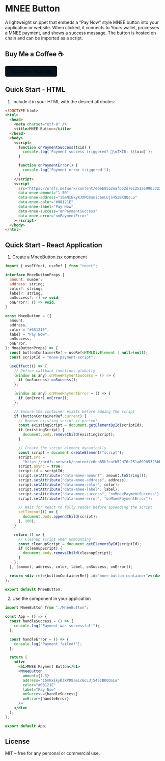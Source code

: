 # MNEE Button

A lightweight snippet that embeds a “Pay Now” style MNEE button into your application or website. When clicked, it connects to Yours wallet, processes a MNEE payment, and shows a success message. The button is hosted on chain and can be imported as a script.

## Buy Me a Coffee ☕️

<a href="https://ordfs.network/content/003fdb9393b5035655b3e6b94ffcc414ec524d71bcaeaf128eedb9dd8aa8d178_0" target="_blank">
    <button style="background-color: #08121E; padding: 10px 20px; border: none; border-radius: 5px; cursor: pointer;">Buy Coffee - Example</button>
</a>

## Quick Start - HTML

1. Include it in your HTML with the desired attributes:

```html
<!DOCTYPE html>
<html>
  <head>
    <meta charset="utf-8" />
    <title>MNEE Button</title>
  </head>
  <body>
    <script>
      function onPaymentSuccess(txid) {
        console.log(`Payment success triggered! 🎉\nTXID: ${txid}`);
      }

      function onPaymentError() {
        console.log("Payment error triggered!");
      }
    </script>
    <script
      src="https://ordfs.network/content/e6eb85b2eafb52d76c251a69905323bb3a2acb55eea872a62f785598125521d2_0"
      data-mnee-amount="1.50"
      data-mnee-address="15mNxEkyKJXPD8amic6oLUjS45zBKQQoLu"
      data-mnee-color="#08121E"
      data-mnee-label="Pay Now"
      data-mnee-success="onPaymentSuccess"
      data-mnee-error="onPaymentError"
    ></script>
  </body>
</html>
```

## Quick Start - React Application

1. Create a MneeButton.tsx component

```jsx
import { useEffect, useRef } from "react";

interface MneeButtonProps {
  amount: number;
  address: string;
  color?: string;
  label?: string;
  onSuccess?: () => void;
  onError?: () => void;
}

const MneeButton = ({
  amount,
  address,
  color = "#08121E",
  label = "Pay Now",
  onSuccess,
  onError,
}: MneeButtonProps) => {
  const buttonContainerRef = useRef<HTMLDivElement | null>(null);
  const scriptId = "mnee-payment-script";

  useEffect(() => {
    // Define callback functions globally
    (window as any).onMneePaymentSuccess = () => {
      if (onSuccess) onSuccess();
    };

    (window as any).onMneePaymentError = () => {
      if (onError) onError();
    };

    // Ensure the container exists before adding the script
    if (buttonContainerRef.current) {
      // Remove existing script if present
      const existingScript = document.getElementById(scriptId);
      if (existingScript) {
        document.body.removeChild(existingScript);
      }

      // Create the script element dynamically
      const script = document.createElement("script");
      script.src =
        "https://ordfs.network/content/e6eb85b2eafb52d76c251a69905323bb3a2acb55eea872a62f785598125521d2_0";
      script.async = true;
      script.id = scriptId;
      script.setAttribute("data-mnee-amount", amount.toString());
      script.setAttribute("data-mnee-address", address);
      script.setAttribute("data-mnee-color", color);
      script.setAttribute("data-mnee-label", label);
      script.setAttribute("data-mnee-success", "onMneePaymentSuccess");
      script.setAttribute("data-mnee-error", "onMneePaymentError");

      // Wait for React to fully render before appending the script
      setTimeout(() => {
        document.body.appendChild(script);
      }, 100);
    }

    return () => {
      // Cleanup script when unmounting
      const cleanupScript = document.getElementById(scriptId);
      if (cleanupScript) {
        document.body.removeChild(cleanupScript);
      }
    };
  }, [amount, address, color, label, onSuccess, onError]);

  return <div ref={buttonContainerRef} id="mnee-button-container"></div>;
};

export default MneeButton;
```

2. Use the component in your application

```jsx
import MneeButton from "./MneeButton";

const App = () => {
  const handleSuccess = () => {
    console.log("Payment was successful!");
  };

  const handleError = () => {
    console.log("Payment failed!");
  };

  return (
    <div>
      <h1>MNEE Payment Button</h1>
      <MneeButton
        amount={1.5}
        address="15mNxEkyKJXPD8amic6oLUjS45zBKQQoLu"
        color="#08121E"
        label="Pay Now"
        onSuccess={handleSuccess}
        onError={handleError}
      />
    </div>
  );
};

export default App;
```

## License

MIT – free for any personal or commercial use.
